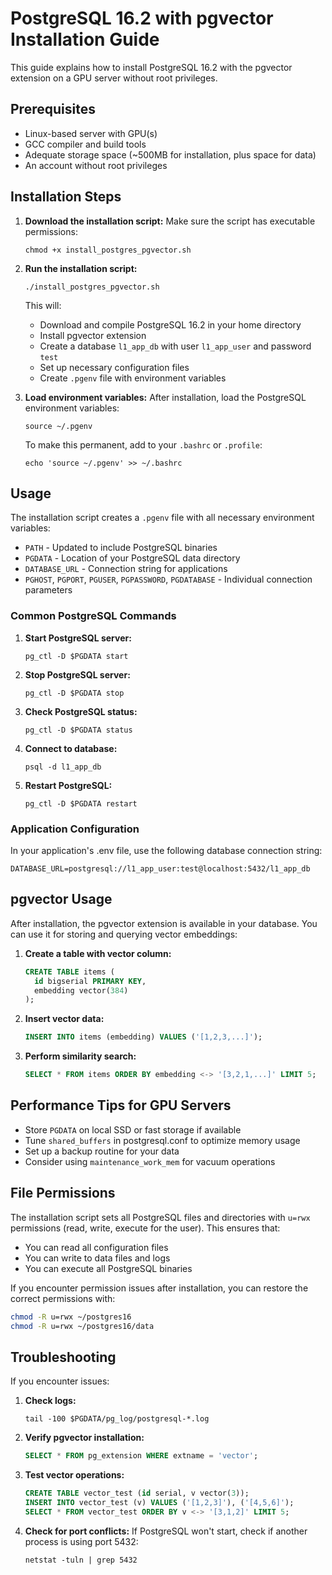 # PostgreSQL 16.2 with pgvector Installation Guide

This guide explains how to install PostgreSQL 16.2 with the pgvector extension on a GPU server without root privileges.

## Prerequisites

- Linux-based server with GPU(s)
- GCC compiler and build tools
- Adequate storage space (~500MB for installation, plus space for data)
- An account without root privileges

## Installation Steps

1. **Download the installation script:**
   Make sure the script has executable permissions:
   ```
   chmod +x install_postgres_pgvector.sh
   ```

2. **Run the installation script:**
   ```
   ./install_postgres_pgvector.sh
   ```
   This will:
   - Download and compile PostgreSQL 16.2 in your home directory
   - Install pgvector extension
   - Create a database `l1_app_db` with user `l1_app_user` and password `test`
   - Set up necessary configuration files
   - Create `.pgenv` file with environment variables

3. **Load environment variables:**
   After installation, load the PostgreSQL environment variables:
   ```
   source ~/.pgenv
   ```
   To make this permanent, add to your `.bashrc` or `.profile`:
   ```
   echo 'source ~/.pgenv' >> ~/.bashrc
   ```

## Usage

The installation script creates a `.pgenv` file with all necessary environment variables:

- `PATH` - Updated to include PostgreSQL binaries
- `PGDATA` - Location of your PostgreSQL data directory
- `DATABASE_URL` - Connection string for applications
- `PGHOST`, `PGPORT`, `PGUSER`, `PGPASSWORD`, `PGDATABASE` - Individual connection parameters

### Common PostgreSQL Commands

1. **Start PostgreSQL server:**
   ```
   pg_ctl -D $PGDATA start
   ```

2. **Stop PostgreSQL server:**
   ```
   pg_ctl -D $PGDATA stop
   ```

3. **Check PostgreSQL status:**
   ```
   pg_ctl -D $PGDATA status
   ```

4. **Connect to database:**
   ```
   psql -d l1_app_db
   ```

5. **Restart PostgreSQL:**
   ```
   pg_ctl -D $PGDATA restart
   ```

### Application Configuration

In your application's .env file, use the following database connection string:
```
DATABASE_URL=postgresql://l1_app_user:test@localhost:5432/l1_app_db
```

## pgvector Usage

After installation, the pgvector extension is available in your database. You can use it for storing and querying vector embeddings:

1. **Create a table with vector column:**
   ```sql
   CREATE TABLE items (
     id bigserial PRIMARY KEY,
     embedding vector(384)
   );
   ```

2. **Insert vector data:**
   ```sql
   INSERT INTO items (embedding) VALUES ('[1,2,3,...]');
   ```

3. **Perform similarity search:**
   ```sql
   SELECT * FROM items ORDER BY embedding <-> '[3,2,1,...]' LIMIT 5;
   ```

## Performance Tips for GPU Servers

- Store `PGDATA` on local SSD or fast storage if available
- Tune `shared_buffers` in postgresql.conf to optimize memory usage
- Set up a backup routine for your data
- Consider using `maintenance_work_mem` for vacuum operations

## File Permissions

The installation script sets all PostgreSQL files and directories with `u=rwx` permissions (read, write, execute for the user). This ensures that:

- You can read all configuration files
- You can write to data files and logs
- You can execute all PostgreSQL binaries

If you encounter permission issues after installation, you can restore the correct permissions with:

```bash
chmod -R u=rwx ~/postgres16
chmod -R u=rwx ~/postgres16/data
```

## Troubleshooting

If you encounter issues:

1. **Check logs:**
   ```
   tail -100 $PGDATA/pg_log/postgresql-*.log
   ```

2. **Verify pgvector installation:**
   ```sql
   SELECT * FROM pg_extension WHERE extname = 'vector';
   ```

3. **Test vector operations:**
   ```sql
   CREATE TABLE vector_test (id serial, v vector(3));
   INSERT INTO vector_test (v) VALUES ('[1,2,3]'), ('[4,5,6]');
   SELECT * FROM vector_test ORDER BY v <-> '[3,1,2]' LIMIT 5;
   ```

4. **Check for port conflicts:**
   If PostgreSQL won't start, check if another process is using port 5432:
   ```
   netstat -tuln | grep 5432
   ```